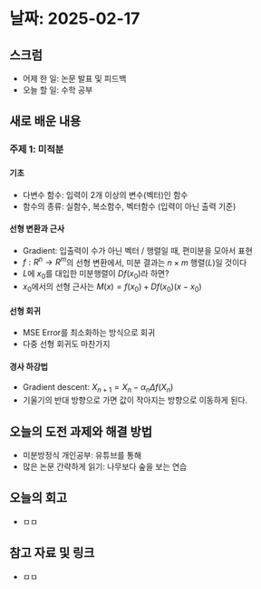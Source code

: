 # 날짜: 2025-02-17

## 스크럼
- 어제 한 일: 논문 발표 및 피드백
- 오늘 할 일: 수학 공부

## 새로 배운 내용
### 주제 1: 미적분
#### 기초
- 다변수 함수: 입력이 2개 이상의 변수(벡터)인 함수
- 함수의 종류: 실함수, 복소함수, 벡터함수 (입력이 아닌 출력 기준)
#### 선형 변환과 근사
- Gradient: 입출력이 수가 아닌 벡터 / 행렬일 때, 편미분을 모아서 표현
- $f : R^n \rightarrow R^m$의 선형 변환에서, 미분 결과는 $n \times m$ 행렬($L$)일 것이다
- $L$에 $x_0$를 대입한 미분행렬이 $Df(x_0)$라 하면?
- $x_0$에서의 선형 근사는 $M(x) = f(x_0) + Df(x_0)(x-x_0)$
#### 선형 회귀
- MSE Error를 최소화하는 방식으로 회귀
- 다중 선형 회귀도 마찬가지
#### 경사 하강법
- Gradient descent: $X_{n+1} = X_n - \alpha_{n} \Delta f(X_n)$
- 기울기의 반대 방향으로 가면 값이 작아지는 방향으로 이동하게 된다.

## 오늘의 도전 과제와 해결 방법
- 미분방정식 개인공부: 유튜브를 통해
- 많은 논문 간략하게 읽기: 나무보다 숲을 보는 연습

## 오늘의 회고
- ㅁㅁ

## 참고 자료 및 링크
- ㅁㅁ

